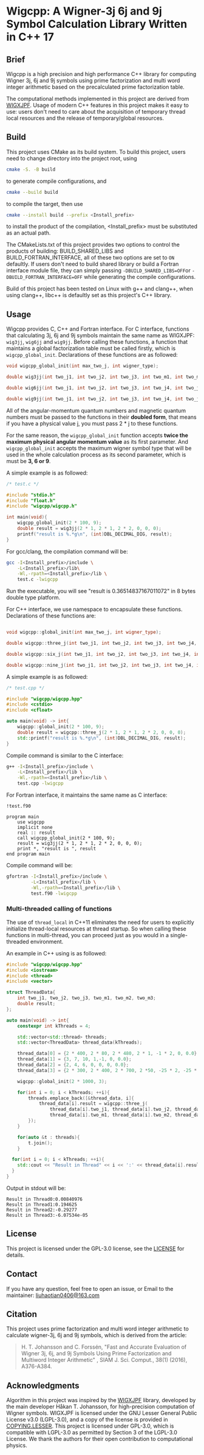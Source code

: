 # Wigcpp: A Wigner-3j 6j and 9j Symbol Calculation Library Written in C++ 17

## Brief

Wigcpp is a high precision and high performance C++ library for computing Wigner 3j, 6j and 9j symbols using prime factorization and multi word integer arithmetic based on the precalculated prime factorization table.

The computational methods implemented in this project are derived from  [WIGXJPF](https://fy.chalmers.se/subatom/wigxjpf/). Usage of modern C++ features in this project makes it easy to use: users don't need to care about the acquisition of temporary thread local resources and the release of temporary/global resources.

## Build

This project uses CMake as its build system. To build this project, users need to change directory into the project root, using

```bash
cmake -S. -B build
```

to generate compile configurations, and

```bash
cmake --build build
```

to compile the target, then use

```bash
cmake --install build --prefix <Install_prefix>
```

to install the product of the compilation, \<Install\_prefix\> must be substituted as an actual path.

The CMakeLists.txt of this project provides two options to control the products of building: BUILD\_SHARED\_LIBS and BUILD\_FORTRAN\_INTERFACE, all of these two options are set to `ON` defaultly. If users don't need to build shared library or build a Fortran interface module file, they can simply passing `-DBUILD_SHARED_LIBS=OFF`or `-DBUILD_FORTRAN_INTERFACE=OFF` while generating the compile configurations.

Build of this project has been tested on Linux with g++ and clang++, when using clang++, libc++ is defaultly set as this project's C++ library.

## Usage

Wigcpp provides C, C++ and Fortran interface. For C interface, functions that calculating 3j, 6j and 9j symbols maintain the same name as WIGXJPF: `wig3jj`, `wig6jj` and `wig9jj`. Before calling these functions, a function that maintains a global factorization table must be called firstly, which is `wigcpp_global_init`. Declarations of these functions are as followed:

```C
void wigcpp_global_init(int max_two_j, int wigner_type);

double wig3jj(int two_j1, int two_j2, int two_j3, int two_m1, int two_m2, int two_m3);

double wig6jj(int two_j1, int two_j2, int two_j3, int two_j4, int two_j5, int two_j6);

double wig9jj(int two_j1, int two_j2, int two_j3, int two_j4, int two_j5, int two_j6, int two_j7, int two_j8, int two_j9);
```

All of the angular-momentum quantum numbers and magnetic quantum numbers must be passed to the functions in their **doubled form**, that means if you have a physical value j, you must pass 2 * j to these functions.

For the same reason, the `wigcpp_global_init` function accepts **twice the maximum physical angular momentum value** as its first parameter. And `wigcpp_global_init` accepts the maximum wigner symbol type that will be used in the whole calculation process as its second parameter, which is must be **3, 6 or 9**.

A simple example is as followed:

```C
/* test.c */

#include "stdio.h"
#include "float.h"
#include "wigcpp/wigcpp.h"

int main(void){
	wigcpp_global_init(2 * 100, 9);
	double result = wig3jj(2 * 1, 2 * 1, 2 * 2, 0, 0, 0);
	printf("result is %.*g\n", (int)DBL_DECIMAL_DIG, result);
}

```

For gcc/clang, the compilation command will be:

```bash
gcc -I<Install_prefix>/include \
    -L<Install_prefix>/lib\
    -Wl,-rpath=<Install_prefix>/lib \
    test.c -lwigcpp
```

Run the executable, you will see "result is 0.36514837167011072" in 8 bytes double type platform.

For C++ interface, we use namespace to encapsulate these functions. Declarations of these functions are:

```C++

void wigcpp::global_init(int max_two_j, int wigner_type);

double wigcpp::three_j(int two_j1, int two_j2, int two_j3, int two_j4, int two_j5, int two_j6);

double wigcpp::six_j(int two_j1, int two_j2, int two_j3, int two_j4, int two_j5, int two_j6);

double wigcpp::nine_j(int two_j1, int two_j2, int two_j3, int two_j4, int two_j5, int two_j6, int two_j7, int two_j8, int two_j9);

```

A simple example is as followed:

```C++
/* test.cpp */

#include "wigcpp/wigcpp.hpp"
#include <cstdio>
#include <cfloat>

auto main(void) -> int{
	wigcpp::global_init(2 * 100, 9);
	double result = wigcpp::three_j(2 * 1, 2 * 1, 2 * 2, 0, 0, 0);
	std::printf("result is %.*g\n", (int)DBL_DECIMAL_DIG, result);
}
```

Compile command is similar to the C interface:

```bash
g++ -I<Install_prefix>/include \
    -L<Install_prefix>/lib \
    -Wl,-rpath=<Install_prefix>/lib \
    test.cpp -lwigcpp
```

For Fortran interface, it maintains the same name as C interface:

```Fortran
!test.f90

program main
	use wigcpp
	implicit none
	real :: result
	call wigcpp_global_init(2 * 100, 9);
	result = wig3jj(2 * 1, 2 * 1, 2 * 2, 0, 0, 0);
	print *, "result is ", result
end program main
```

Compile command will be:

```bash
gfortran -I<Install_prefix>/include \
         -L<Install_prefix>/lib \
         -Wl,-rpath=<Install_prefix>/lib \
         test.f90 -lwigcpp
```
### Multi-threaded calling of functions

The use of `thread_local` in C++11 eliminates the need for users to explicitly initialize thread-local resources at thread startup. So when calling these functions in multi-thread, you can proceed just as you would in a single-threaded environment. 

An example in C++ using is as followed:

```C++
#include "wigcpp/wigcpp.hpp"
#include <iostream>
#include <thread>
#include <vector>

struct ThreadData{
	int two_j1, two_j2, two_j3, two_m1, two_m2, two_m3;
	double result;
};

auto main(void) -> int{
	constexpr int kThreads = 4;

	std::vector<std::thread> threads;
	std::vector<ThreadData> thread_data(kThreads);

	thread_data[0] = {2 * 400, 2 * 80, 2 * 480, 2 * 1, -1 * 2, 0, 0.0};
	thread_data[1] = {3, 7, 10, 1,-1, 0, 0.0};
	thread_data[2] = {2, 4, 6, 0, 0, 0, 0.0};
	thread_data[3] = {2 * 300, 2 * 400, 2 * 700, 2 *50, -25 * 2, -25 * 2, 0.0};

	wigcpp::global_init(2 * 1000, 3);

	for(int i = 0; i < kThreads; ++i){
		threads.emplace_back([&thread_data, i]{
			thread_data[i].result = wigcpp::three_j(
				thread_data[i].two_j1, thread_data[i].two_j2, thread_data[i].two_j3, 
				thread_data[i].two_m1, thread_data[i].two_m2, thread_data[i].two_m3);
		});
	}

	for(auto &t : threads){
		t.join();
	}

  for(int i = 0; i < kThreads; ++i){
    std::cout << "Result in Thread" << i << ':' << thread_data[i].result << std::endl;
  }
}
```

Output in stdout will be:

```
Result in Thread0:0.00840976
Result in Thread1:0.194625
Result in Thread2:-0.29277
Result in Thread3:-6.07534e-05
```

## License

This project is licensed under the GPL-3.0 license, see the [LICENSE](./LICENSE) for details.

## Contact

If you have any question, feel free to open an issue, or Email to the maintainer: liuhaotian0406@163.com

## Citation

This project uses prime factorization and multi word integer arithmetic to calculate wigner-3j, 6j and 9j symbols,
	which is derived from the article:

> H. T. Johansson and C. Forssén, 
> "Fast and Accurate Evaluation of Wigner 3j, 6j, and 9j Symbols Using Prime Factorization and Multiword Integer Arithmetic" ,
> SIAM J. Sci. Comput., 38(1) (2016), A376-A384.

## Acknowledgments

Algorithm in this project was inspired by the [WIGXJPF](https://fy.chalmers.se/subatom/wigxjpf/) library, 
developed by the main developer Håkan T. Johansson, for high-precision computation of Wigner symbols. 
WIGXJPF is licensed under the GNU Lesser General Public License v3.0 (LGPL-3.0), and a copy of the license is provided in [COPYING.LESSER](./licenses/COPYING.LESSER). This project is licensed under GPL-3.0, which is compatible with LGPL-3.0 as permitted by Section 3 of the LGPL-3.0 License. 
We thank the authors for their open contribution to computational physics. 
